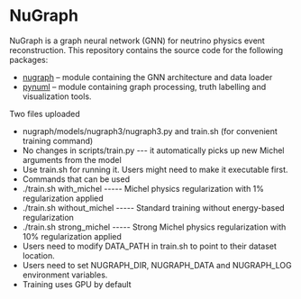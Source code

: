 # NuGraph

NuGraph is a graph neural network (GNN) for neutrino physics event reconstruction. This repository contains the source code for the following packages:
- [nugraph](nugraph/README.md) – module containing the GNN architecture and data loader
- [pynuml](pynuml/README.md) – module containing graph processing, truth labelling and visualization tools.

Two files uploaded
- nugraph/models/nugraph3/nugraph3.py  and   train.sh (for convenient training command)
- No changes in scripts/train.py --- it automatically picks up new Michel arguments from the model
- Use train.sh for running it. Users might need to make it executable first.
- Commands that can be used
- ./train.sh with_michel       -----  Michel physics regularization with 1% regularization applied
- ./train.sh without_michel    -----  Standard training without energy-based regularization
- ./train.sh strong_michel     -----  Strong Michel physics regularization with 10% regularization applied
- Users need to modify DATA_PATH in train.sh to point to their dataset location.
- Users need to set NUGRAPH_DIR, NUGRAPH_DATA and NUGRAPH_LOG environment variables.
- Training uses GPU by default
